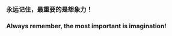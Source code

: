 ### 永远记住，最重要的是想象力！

### Always remember, the most important is imagination!

<!---
Kreedy-Ke is a ✨ special ✨ repository because its `README.md` (this file) appears on your GitHub profile.
You can click the Preview link to take a look at your changes.
--->
